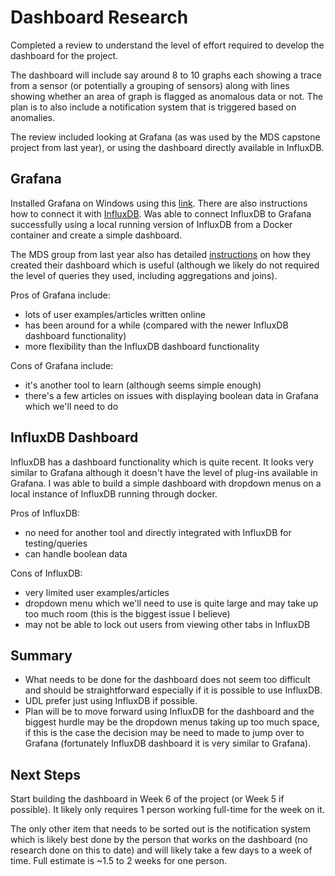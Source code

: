 # Dashboard Research

Completed a review to understand the level of effort required to develop the dashboard for the project.

The dashboard will include say around 8 to 10 graphs each showing a trace from a sensor (or potentially a grouping of sensors) along with lines showing whether an area of graph is flagged as anomalous data or not. The plan is to also include a notification system that is triggered based on anomalies.

The review included looking at Grafana (as was used by the MDS capstone project from last year), or using the dashboard directly available in InfluxDB.

## Grafana

Installed Grafana on Windows using this [link](https://grafana.com/docs/grafana/latest/installation/windows/). There are also instructions how to connect it with [InfluxDB](https://grafana.com/docs/grafana/latest/datasources/influxdb/). Was able to connect InfluxDB to Grafana successfully using a local running version of InfluxDB from a Docker container and create a simple dashboard.

The MDS group from last year also has detailed [instructions](https://github.com/UBC-UrbanDataLab/Classifying-End-Use-MDS2020/tree/master/visualization) on how they created their dashboard which is useful (although we likely do not required the level of queries they used, including aggregations and joins).

Pros of Grafana include:

- lots of user examples/articles written online
- has been around for a while (compared with the newer InfluxDB dashboard functionality)
- more flexibility than the InfluxDB dashboard functionality

Cons of Grafana include:

- it's another tool to learn (although seems simple enough)
- there's a few articles on issues with displaying boolean data in Grafana which we'll need to do

## InfluxDB Dashboard

InfluxDB has a dashboard functionality which is quite recent. It looks very similar to Grafana although it doesn't have the level of plug-ins available in Grafana. I was able to build a simple dashboard with dropdown menus on a local instance of InfluxDB running through docker.

Pros of InfluxDB:

- no need for another tool and directly integrated with InfluxDB for testing/queries
- can handle boolean data

Cons of InfluxDB:

- very limited user examples/articles
- dropdown menu which we'll need to use is quite large and may take up too much room (this is the biggest issue I believe)
- may not be able to lock out users from viewing other tabs in InfluxDB

## Summary

- What needs to be done for the dashboard does not seem too difficult and should be straightforward especially if it is possible to use InfluxDB.
- UDL prefer just using InfluxDB if possible.
- Plan will be to move forward using InfluxDB for the dashboard and the biggest hurdle may be the dropdown menus taking up too much space, if this is the case the decision may be need to made to jump over to Grafana (fortunately InfluxDB dashboard it is very similar to Grafana).

## Next Steps

Start building the dashboard in Week 6 of the project (or Week 5 if possible). It likely only requires 1 person working full-time for the week on it. 

The only other item that needs to be sorted out is the notification system which is likely best done by the person that works on the dashboard (no research done on this to date) and will likely take a few days to a week of time. Full estimate is ~1.5 to 2 weeks for one person.

